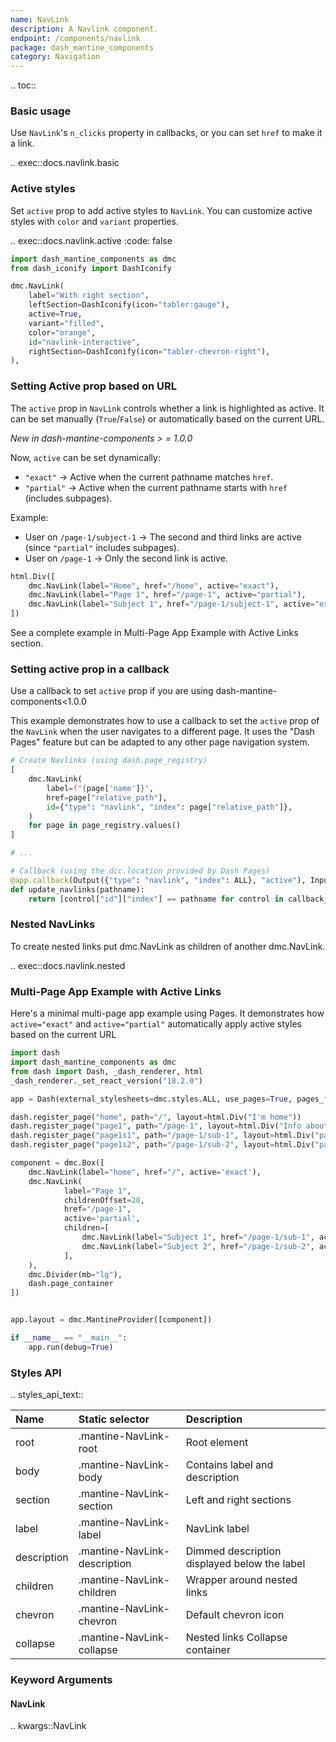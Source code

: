 ```yaml
---
name: NavLink
description: A Navlink component.
endpoint: /components/navlink
package: dash_mantine_components
category: Navigation
---
```


.. toc::

### Basic usage

Use `NavLink`'s `n_clicks` property in callbacks, or you can set `href` to make it a link.

.. exec::docs.navlink.basic

### Active styles

Set `active` prop to add active styles to `NavLink`. You can customize active styles with `color` and `variant` properties.

.. exec::docs.navlink.active
    :code: false

```python
import dash_mantine_components as dmc
from dash_iconify import DashIconify

dmc.NavLink(
    label="With right section",
    leftSection=DashIconify(icon="tabler:gauge"),
    active=True,
    variant="filled",
    color="orange",
    id="navlink-interactive",
    rightSection=DashIconify(icon="tabler-chevron-right"),
),
```

### Setting Active prop based on URL

The `active` prop in `NavLink` controls whether a link is highlighted as active. It can be set manually (`True`/`False`)
or automatically based on the current URL.  

*New in dash-mantine-components > = 1.0.0*  

Now, `active` can be set dynamically:  
- `"exact"` → Active when the current pathname matches `href`.  
- `"partial"` → Active when the current pathname starts with `href` (includes subpages).  

Example:
- User on `/page-1/subject-1` → The second and third links are active (since `"partial"` includes subpages).  
- User on `/page-1` → Only the second link is active.  


```python
html.Div([
    dmc.NavLink(label="Home", href="/home", active="exact"),
    dmc.NavLink(label="Page 1", href="/page-1", active="partial"),
    dmc.NavLink(label="Subject 1", href="/page-1/subject-1", active="exact"),
])
```
See a complete example in Multi-Page App Example with Active Links section.  


### Setting active prop in a callback

Use a callback to set `active` prop if you are using dash-mantine-components<1.0.0

This example demonstrates how to use a callback to set the `active` prop of the `NavLink` when the user navigates to a different page. It uses the "Dash Pages" feature but can be adapted to any other page navigation system.

```python
# Create Navlinks (using dash.page_registry)
[
    dmc.NavLink(
        label=f"{page['name']}",
        href=page["relative_path"],
        id={"type": "navlink", "index": page["relative_path"]},
    )
    for page in page_registry.values()
]

# ...

# Callback (using the dcc.location provided by Dash Pages)
@app.callback(Output({"type": "navlink", "index": ALL}, "active"), Input("_pages_location", "pathname"))
def update_navlinks(pathname):
    return [control["id"]["index"] == pathname for control in callback_context.outputs_list]

```

### Nested NavLinks

To create nested links put dmc.NavLink as children of another dmc.NavLink.

.. exec::docs.navlink.nested


### Multi-Page App Example with Active Links
Here's a minimal multi-page app example using Pages. It demonstrates how `active="exact"` and `active="partial"`
automatically apply active styles based on the current URL

```python
import dash
import dash_mantine_components as dmc
from dash import Dash, _dash_renderer, html
_dash_renderer._set_react_version("18.2.0")

app = Dash(external_stylesheets=dmc.styles.ALL, use_pages=True, pages_folder="")

dash.register_page("home", path="/", layout=html.Div("I'm home"))
dash.register_page("page1", path="/page-1", layout=html.Div("Info about page 1 subjects"))
dash.register_page("page1s1", path="/page-1/sub-1", layout=html.Div("page 1 subject 1"))
dash.register_page("page1s2", path="/page-1/sub-2", layout=html.Div("page 1 subject 2"))

component = dmc.Box([
    dmc.NavLink(label="home", href="/", active='exact'),
    dmc.NavLink(
            label="Page 1",
            childrenOffset=28,
            href="/page-1",
            active='partial',
            children=[
                dmc.NavLink(label="Subject 1", href="/page-1/sub-1", active="exact"),
                dmc.NavLink(label="Subject 2", href="/page-1/sub-2", active="exact"),
            ],
    ),
    dmc.Divider(mb="lg"),
    dash.page_container
])


app.layout = dmc.MantineProvider([component])

if __name__ == "__main__":
    app.run(debug=True)

```

### Styles API

.. styles_api_text::

| Name        | Static selector              | Description                                  |
|:------------|:-----------------------------|:---------------------------------------------|
| root        | .mantine-NavLink-root        | Root element                                 |
| body        | .mantine-NavLink-body        | Contains label and description               |
| section     | .mantine-NavLink-section     | Left and right sections                      |
| label       | .mantine-NavLink-label       | NavLink label                                |
| description | .mantine-NavLink-description | Dimmed description displayed below the label |
| children    | .mantine-NavLink-children    | Wrapper around nested links                  |
| chevron     | .mantine-NavLink-chevron     | Default chevron icon                         |
| collapse    | .mantine-NavLink-collapse    | Nested links Collapse container              |

### Keyword Arguments

#### NavLink

.. kwargs::NavLink

